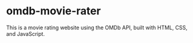 # omdb-movie-rater
This is a movie rating website using the OMDb API, built with HTML, CSS, and JavaScript.
